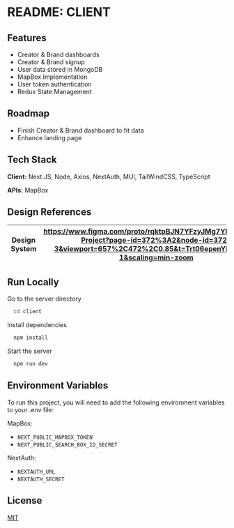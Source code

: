 
# README: CLIENT



## Features

- Creator & Brand dashboards
- Creator & Brand signup
- User data stored in MongoDB
- MapBox Implementation
- User token authentication
- Redux State Management


## Roadmap

- Finish Creator & Brand dashboard to fit data
- Enhance landing page



## Tech Stack

**Client:** Next.JS, Node, Axios, NextAuth, MUI, TailWindCSS, TypeScript

**APIs:** MapBox


## Design References

| Design System | https://www.figma.com/proto/rqktpBJN7YFzyJMg7YP2ob/H2JC-Project?page-id=372%3A2&node-id=372-3&viewport=657%2C472%2C0.85&t=Trt06epenYD7YZzX-1&scaling=min-zoom|
| --------------| -----------------------------------------------------------------|                                                         


## Run Locally

Go to the server directory

```bash
  cd client
```

Install dependencies

```bash
  npm install
```

Start the server

```bash
  npm run dev
```


## Environment Variables

To run this project, you will need to add the following environment variables to your .env file:

MapBox:
- `NEXT_PUBLIC_MAPBOX_TOKEN`
- `NEXT_PUBLIC_SEARCH_BOX_ID_SECRET`

NextAuth:
- `NEXTAUTH_URL`
- `NEXTAUTH_SECRET`

## License

[MIT](https://choosealicense.com/licenses/mit/)

